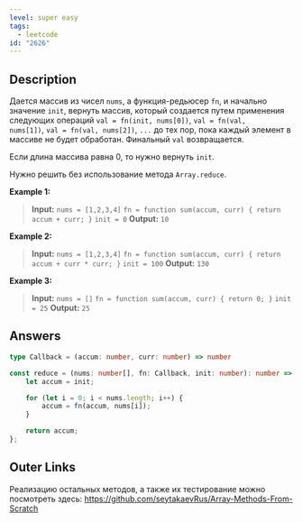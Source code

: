 ```yaml
---
level: super easy
tags:
  - leetcode
id: "2626"
---
```

## Description

Дается массив из чисел `nums`, a функция-редьюсер `fn`, и начально значение `init`, вернуть массив, который создается путем применения следующих операций `val = fn(init, nums[0])`, `val = fn(val, nums[1])`, `val = fn(val, nums[2])`, `...` до тех пор, пока каждый элемент в массиве не будет обработан. Финальный `val` возвращается.

Если длина массива равна 0, то нужно вернуть `init`.

Нужно решить без использование метода `Array.reduce`.

**Example 1:**
>**Input:** 
	`nums = [1,2,3,4]`
	`fn = function sum(accum, curr) { return accum + curr; }`
	`init = 0`
>**Output:** `10`

**Example 2:**
>**Input:**
	`nums = [1,2,3,4]`
	`fn = function sum(accum, curr) { return accum + curr * curr; }`
	`init = 100`
>**Output:** `130`

**Example 3:**
>**Input:**
	`nums = []`
	`fn = function sum(accum, curr) { return 0; }`
	`init = 25`
>**Output:** `25`

## Answers

```typescript
type Callback = (accum: number, curr: number) => number

const reduce = (nums: number[], fn: Callback, init: number): number => {
    let accum = init;

    for (let i = 0; i < nums.length; i++) {
        accum = fn(accum, nums[i]);
    }

    return accum;
};
```

## Outer Links

Реализацию остальных методов, а также их тестирование можно посмотреть здесь:
https://github.com/seytakaevRus/Array-Methods-From-Scratch